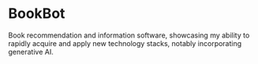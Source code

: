 # BookBot
Book recommendation and information software, showcasing my ability to rapidly acquire and apply new technology stacks, notably incorporating generative AI.
